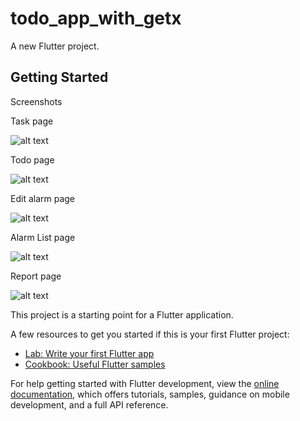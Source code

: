 # todo_app_with_getx

A new Flutter project.

## Getting Started

Screenshots

Task page

![alt text](https://github.com/trunnuyen/Todo-Alarm-app-Getx-Flutter/blob/main/todo_app_with_getx/assets/images/screenshots/task_page.png?raw=true)

Todo page

![alt text](https://github.com/trunnuyen/Todo-Alarm-app-Getx-Flutter/blob/main/todo_app_with_getx/assets/images/screenshots/todo_page.png?raw=true)

Edit alarm page

![alt text](https://github.com/trunnuyen/Todo-Alarm-app-Getx-Flutter/blob/main/todo_app_with_getx/assets/images/screenshots/edit_alarm_page.png?raw=true)

Alarm List page

![alt text](https://github.com/trunnuyen/Todo-Alarm-app-Getx-Flutter/blob/main/todo_app_with_getx/assets/images/screenshots/alarm_page.png?raw=true)

Report page

![alt text](https://github.com/trunnuyen/Todo-Alarm-app-Getx-Flutter/blob/main/todo_app_with_getx/assets/images/screenshots/report_page.png?raw=true)

This project is a starting point for a Flutter application.

A few resources to get you started if this is your first Flutter project:

- [Lab: Write your first Flutter app](https://docs.flutter.dev/get-started/codelab)
- [Cookbook: Useful Flutter samples](https://docs.flutter.dev/cookbook)

For help getting started with Flutter development, view the
[online documentation](https://docs.flutter.dev/), which offers tutorials,
samples, guidance on mobile development, and a full API reference.
